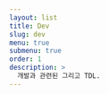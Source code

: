 ```yaml
---
layout: list
title: Dev
slug: dev
menu: true
submenu: true
order: 1
description: >
  개발과 관련된 그리고 TDL. 
---
```

